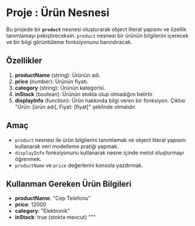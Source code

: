 # Proje : Ürün Nesnesi

Bu projede bir **`product`** nesnesi oluşturarak object literal yapısını ve özellik tanımlamayı pekiştireceksin. `product` nesnesi bir ürünün bilgilerini içerecek ve bir bilgi görüntüleme fonksiyonunu barındıracak.

## Özellikler

1. **productName** (string): Ürünün adı.
2. **price** (number): Ürünün fiyatı.
3. **category** (string): Ürünün kategorisi.
4. **inStock** (boolean): Ürünün stokta olup olmadığını belirtir.
5. **displayInfo** (function): Ürün hakkında bilgi veren bir fonksiyon. Çıktısı "Ürün: [ürün adı], Fiyat: [fiyat]" şeklinde olmalıdır.

## Amaç

- `product` nesnesi ile ürün bilgilerini tanımlamak ve object literal yapısını kullanarak veri modelleme pratiği yapmak.
- `displayInfo` fonksiyonunu kullanarak nesne içinde metot oluşturmayı öğrenmek.
- `productName` ve `price` değerlerini konsola yazdırmak.

## Kullanman Gereken Ürün Bilgileri

- **productName**: "Cep Telefonu"
- **price**: 12000
- **category**: "Elektronik"
- **inStock**: true (stokta mevcut)
"""

